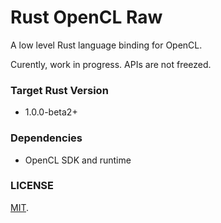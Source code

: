 Rust OpenCL Raw
===

A low level Rust language binding for OpenCL.

Curently, work in progress.
APIs are not freezed.

### Target Rust Version

* 1.0.0-beta2+

### Dependencies

* OpenCL SDK and runtime

### LICENSE

[MIT](LICENSE).
